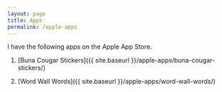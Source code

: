 ```yaml
---
layout: page
title: Apps
permalink: /apple-apps
---
```


I have the following apps on the Apple App Store.

1. [Buna Cougar Stickers]({{ site.baseurl }}/apple-apps/buna-cougar-stickers/)

2. [Word Wall Words]({{ site.baseurl }}/apple-apps/word-wall-words/)
